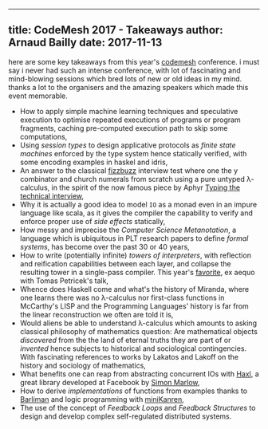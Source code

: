 ------------
title: CodeMesh 2017 - Takeaways
author: Arnaud Bailly
date: 2017-11-13
------------

here are some key takeaways from this year's [codemesh](http://www.codemesh.io/codemesh2017) conference. i must say i never had such an intense conference, with lot of fascinating and mind-blowing sessions which bred lots of new or old ideas in my mind. thanks a lot to the organisers and the amazing speakers which made this event memorable.

* How to apply simple machine learning techniques and speculative execution to optimise repeated executions of programs or program fragments, caching pre-computed execution path to skip some computations,
* Using _session types_ to design applicative protocols as _finite state machines_ enforced by the type system hence statically verified, with some encoding examples in haskel and idris,
* An answer to the classical [fizzbuzz](http://wiki.c2.com/?FizzBuzzTest) interview test where one the y combinator and church numerals from scratch using a pure untyped λ-calculus, in the spirit of the now famous piece by Aphyr [Typing the technical interview](https://aphyr.com/posts/342-typing-the-technical-interview),
* Why it is actually a good idea to model `IO` as a monad even in an impure language like scala, as it gives the compiler the capability to verify and enforce proper use of _side effects_ statically,
* How messy and imprecise the _Computer Science Metanotation_, a language which is ubiquitous in PLT research papers to define _formal systems_, has become over the past 30 or 40 years,
* How to write (potentially infinite) _towers of interpreters_, with reflection and reification capabilities between each layer, and collapse the resulting tower in a single-pass compiler. This year's [favorite](http://lampwww.epfl.ch/~amin/), ex aequo with Tomas Petricek's talk,
* Whence does Haskell come and what's the history of Miranda, where one learns there was no λ-calculus nor first-class functions in McCarthy's LISP and the Programming Languages' history is far from the linear reconstruction we often are told it is,
* Would aliens be able to understand  λ-calculus which amounts to asking classical philosophy of mathematics question: Are mathematical objects _discovered_ from the the land of eternal truths they are part of or _invented_ hence subjects to historical and sociological contingencies. With fascinating references to works by Lakatos and Lakoff on the history and sociology of mathematics,
* What benefits one can reap from abstracting concurrent IOs with [Haxl](https://github.com/facebook/Haxl/), a great library developed at Facebook by [Simon Marlow](http://simonmar.github.io/),
* How to derive _implementations_ of functions from examples thanks to [Barliman](https://github.com/webyrd/Barliman/) and logic programming with [miniKanren](http://minikanren.org/),
* The use of the concept of  _Feedback Loops_ and _Feedback Structures_ to design and develop complex self-regulated distributed systems.
